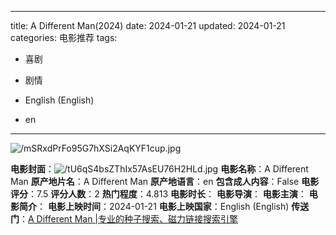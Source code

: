 
---
title: A Different Man(2024)
date: 2024-01-21
updated: 2024-01-21
categories: 电影推荐
tags:

- 喜剧
- 剧情

- English (English)
- en
---

<img src="https://image.tmdb.org/t/p/original/mSRxdPrFo95G7hXSi2AqKYF1cup.jpg" alt="/mSRxdPrFo95G7hXSi2AqKYF1cup.jpg" title="/mSRxdPrFo95G7hXSi2AqKYF1cup.jpg">

**电影封面**：<img src="https://image.tmdb.org/t/p/w200/tU6qS4bsZThIx57AsEU76H2HLd.jpg" alt="/tU6qS4bsZThIx57AsEU76H2HLd.jpg" title="/tU6qS4bsZThIx57AsEU76H2HLd.jpg">
**电影名称**：A Different Man
**原产地片名**：A Different Man
**原产地语言**：en
**包含成人内容**：False
**电影评分**：7.5
**评分人数**：2
**热门程度**：4.813
**电影时长**：
**电影导演**：
**电影主演**：
**电影简介**：
**电影上映时间**：2024-01-21
**电影上映国家**：English (English)
**传送门**：[A Different Man |专业的种子搜索、磁力链接搜索引擎](https://movie.amd794.com:2083/?search=A%20Different%20Man&ordering=&mode=match_phrase&page_size=10&page=1)

